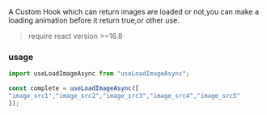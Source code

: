 A Custom Hook  which can return images are loaded or not,you can make a loading animation before it return true,or
other use. 


> require react version >=16.8

### usage
```jsx harmony
import useLoadImageAsync from "useLoadImageAsync";

const complete = useLoadImageAsync([
"image_src1","image_src2","image_src3","image_src4","image_src5"
]);

```

